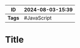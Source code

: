 
| ID       | 2024-08-03-15:39 |
| -------- | ---------------- |
| **Tags** | #JavaScript      |
# Title